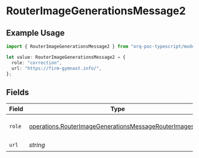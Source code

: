 # RouterImageGenerationsMessage2

## Example Usage

```typescript
import { RouterImageGenerationsMessage2 } from "orq-poc-typescript/models/operations";

let value: RouterImageGenerationsMessage2 = {
  role: "correction",
  url: "https://firm-gymnast.info/",
};
```

## Fields

| Field                                                                                                                                | Type                                                                                                                                 | Required                                                                                                                             | Description                                                                                                                          |
| ------------------------------------------------------------------------------------------------------------------------------------ | ------------------------------------------------------------------------------------------------------------------------------------ | ------------------------------------------------------------------------------------------------------------------------------------ | ------------------------------------------------------------------------------------------------------------------------------------ |
| `role`                                                                                                                               | [operations.RouterImageGenerationsMessageRouterImagesRole](../../models/operations/routerimagegenerationsmessagerouterimagesrole.md) | :heavy_check_mark:                                                                                                                   | The role of the prompt message                                                                                                       |
| `url`                                                                                                                                | *string*                                                                                                                             | :heavy_check_mark:                                                                                                                   | N/A                                                                                                                                  |